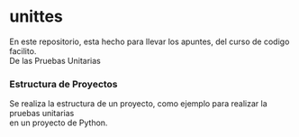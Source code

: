# unittes
En este repositorio, esta hecho para llevar los apuntes, del curso de codigo facilito.  
De las Pruebas Unitarias

### Estructura de Proyectos
Se realiza la estructura de un proyecto, como ejemplo para realizar la pruebas unitarias  
en un proyecto de Python.  
